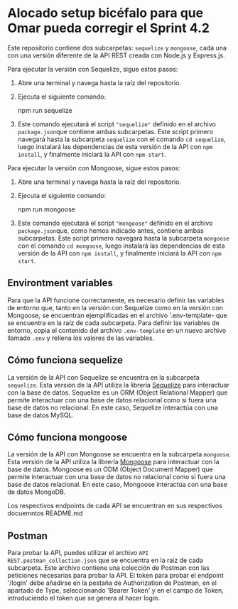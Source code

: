 # Alocado setup bicéfalo para que Omar pueda corregir el Sprint 4.2

Este repositorio contiene dos subcarpetas: `sequelize` y `mongoose`, cada una con una versión diferente de la API REST creada con Node.js y Express.js.

Para ejecutar la versión con Sequelize, sigue estos pasos:

1. Abre una terminal y navega hasta la raíz del repositorio.
2. Ejecuta el siguiente comando:

    npm run sequelize

3. Este comando ejecutará el script `"sequelize"` definido en el archivo `package.json`que contiene ambas subcarpetas. Este script primero navegará hasta la subcarpeta `sequelize` con el comando `cd sequelize`, luego instalará las dependencias de esta versión de la API con `npm install`, y finalmente iniciará la API con `npm start`.

Para ejecutar la versión con Mongoose, sigue estos pasos:

1. Abre una terminal y navega hasta la raíz del repositorio.
2. Ejecuta el siguiente comando:

    npm run mongoose

3. Este comando ejecutará el script `"mongoose"` definido en el archivo `package.json`que, como hemos indicado antes, contiene ambas subcarpetas. Este script primero navegará hasta la subcarpeta `mongoose` con el comando `cd mongoose`, luego instalará las dependencias de esta versión de la API con `npm install`, y finalmente iniciará la API con `npm start`.

## Environtment variables

Para que la API funcione correctamente, es necesario definir las variables de entorno que, tanto en la versión con Sequelize como en la versión con Mongoose, se encuentran ejemplificadas en el archivo '.env-template- que se encuentra en la raíz de cada subcarpeta. Para definir las variables de entorno, copia el contenido del archivo `.env-template` en un nuevo archivo llamado `.env` y rellena los valores de las variables.

## Cómo funciona sequelize

La versión de la API con Sequelize se encuentra en la subcarpeta `sequelize`. Esta versión de la API utiliza la librería [Sequelize](https://sequelize.org/) para interactuar con la base de datos. Sequelize es un ORM (Object Relational Mapper) que permite interactuar con una base de datos relacional como si fuera una base de datos no relacional. En este caso, Sequelize interactúa con una base de datos MySQL.

## Cómo funciona mongoose

La versión de la API con Mongoose se encuentra en la subcarpeta `mongoose`. Esta versión de la API utiliza la librería [Mongoose](https://mongoosejs.com/) para interactuar con la base de datos. Mongoose es un ODM (Object Document Mapper) que permite interactuar con una base de datos no relacional como si fuera una base de datos relacional. En este caso, Mongoose interactúa con una base de datos MongoDB.


Los respectivos endpoints de cada API se encuentran en sus respectivos docuemntos README.md

## Postman

Para probar la API, puedes utilizar el archivo `API REST.postman_collection.json` que se encuentra en la raíz de cada subcarpeta. Este archivo contiene una colección de Postman con las peticiones necesarias para probar la API.
El token para probar el endpoint '/login' debe añadirse en la pestaña de Authorization de Postman, en el apartado de Type, seleccionando 'Bearer Token' y en el campo de Token, introduciendo el token que se genera al hacer login.
